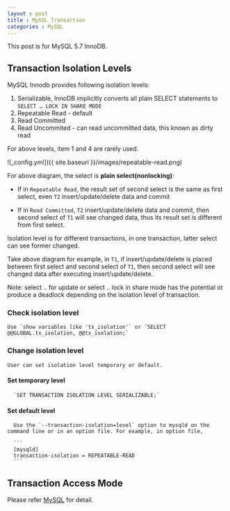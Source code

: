 ```yaml
---
layout : post
title : MySQL Transaction
categories : MySQL
---
```


This post is for MySQL 5.7 InnoDB.

## Transaction Isolation Levels
 
  MySQL Innodb provides following isolation levels:

  1. Serializable, InnoDB implicitly converts all plain SELECT statements to `SELECT … LOCK IN SHARE MODE`
  2. Repeatable Read - default
  3. Read Committed
  4. Read Uncommited - can read uncommitted data, this known as dirty read

  For above levels, item 1 and 4 are rarely used. 
  
  ![_config.yml]({{ site.baseurl }}/images/repeatable-read.png)
  
  For above diagram, the select is **plain select(nonlocking)**:
  
  - If in `Repeatable Read`, the result set of second select is the same as first select, even `T2` insert/update/delete data and commit
        
  - If in `Read Committed`, `T2` insert/update/delete data and commit, then second select of `T1` will see changed data, thus its result
    set is different from first select.
    
  Isolation level is for different transactions, in one transaction, latter select can see former changed. 
  
  Take above diagram for example, in `T1`, if insert/update/delete is placed between first select and second select of `T1`,
  then second select will see changed data after executing insert/update/delete.

  Note: select .. for update or select .. lock in share mode has the potential ot produce a deadlock depending on 
  the isolation level of transaction.
  
  ### Check isolation level
    
    Use `show variables like 'tx_isolation'` or `SELECT @@GLOBAL.tx_isolation, @@tx_isolation;`
  
  ### Change isolation level

    User can set isolation level temporary or default.
  
   #### Set temporary level
  
      `SET TRANSACTION ISOLATION LEVEL SERIALIZABLE;`
  
   #### Set default level
  
      Use the `--transaction-isolation=level` option to mysqld on the command line or in an option file. For example, in option file,
    
      ```
      [mysqld]
      transaction-isolation = REPEATABLE-READ
      ```
      
## Transaction Access Mode

Please refer [MySQL](https://dev.mysql.com/doc/refman/5.7/en/set-transaction.html) for detail.
